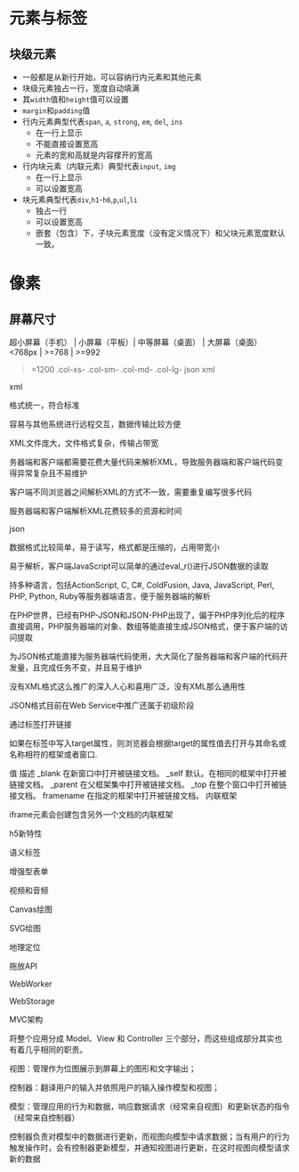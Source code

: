 # 元素与标签
## 块级元素
- 一般都是从新行开始，可以容纳行内元素和其他元素
- 块级元素独占一行，宽度自动填满
- 其`width`值和`height`值可以设置
- `margin`和`padding`值
- 行内元素典型代表`span`, `a`, `strong`, `em`, `del`, `ins`
  - 在一行上显示
  - 不能直接设置宽高
  - 元素的宽和高就是内容撑开的宽高
- 行内块元素（内联元素）典型代表`input`, `img`
  - 在一行上显示
  - 可以设置宽高
- 块元素典型代表`div`,`h1`-`h6`,`p`,`ul`,`li`
  - 独占一行
  - 可以设置宽高
  - 嵌套（包含）下，子块元素宽度（没有定义情况下）和父块元素宽度默认一致。

# 像素
## 屏幕尺寸
超小屏幕（手机） | 小屏幕（平板）| 中等屏幕（桌面） | 大屏幕（桌面）
<768px | >=768 | >=992
>=1200
.col-xs-
.col-sm-
.col-md-
.col-lg-
json xml
	
xml

		
格式统一，符合标准
		
容易与其他系统进行远程交互，数据传输比较方便
		
XML文件庞大，文件格式复杂，传输占带宽
		
务器端和客户端都需要花费大量代码来解析XML，导致服务器端和客户端代码变得异常复杂且不易维护
		
客户端不同浏览器之间解析XML的方式不一致，需要重复编写很多代码
		
服务器端和客户端解析XML花费较多的资源和时间
	
json

		
数据格式比较简单，易于读写，格式都是压缩的，占用带宽小
		
易于解析，客户端JavaScript可以简单的通过eval_r()进行JSON数据的读取
		
持多种语言，包括ActionScript, C, C#, ColdFusion, Java, JavaScript, Perl, PHP, Python, Ruby等服务器端语言，便于服务器端的解析
		
在PHP世界，已经有PHP-JSON和JSON-PHP出现了，偏于PHP序列化后的程序直接调用，PHP服务器端的对象、数组等能直接生成JSON格式，便于客户端的访问提取
		
为JSON格式能直接为服务器端代码使用，大大简化了服务器端和客户端的代码开发量，且完成任务不变，并且易于维护
		
没有XML格式这么推广的深入人心和喜用广泛，没有XML那么通用性
		
JSON格式目前在Web Service中推广还属于初级阶段


通过标签<a>打开链接
	
如果在标签<a>中写入target属性，则浏览器会根据target的属性值去打开与其命名或名称相符的框架<frame>或者窗口.


值
描述
_blank
在新窗口中打开被链接文档。
_self
默认。在相同的框架中打开被链接文档。
_parent
在父框架集中打开被链接文档。
_top
在整个窗口中打开被链接文档。
framename
在指定的框架中打开被链接文档。
内联框架
	
iframe元素会创建包含另外一个文档的内联框架


h5新特性
	
语义标签
	
增强型表单
	
视频和音频
	
Canvas绘图
	
SVG绘图
	
地理定位
	
拖放API
	
WebWorker
	
WebStorage


MVC架构
	
将整个应用分成 Model、View 和 Controller 三个部分，而这些组成部分其实也有着几乎相同的职责。
	
视图：管理作为位图展示到屏幕上的图形和文字输出；
	
控制器：翻译用户的输入并依照用户的输入操作模型和视图；
	
模型：管理应用的行为和数据，响应数据请求（经常来自视图）和更新状态的指令（经常来自控制器）
	
控制器负责对模型中的数据进行更新，而视图向模型中请求数据；当有用户的行为触发操作时，会有控制器更新模型，并通知视图进行更新，在这时视图向模型请求新的数据





















